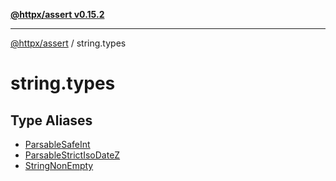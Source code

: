 [**@httpx/assert v0.15.2**](../README.md)

***

[@httpx/assert](../README.md) / string.types

# string.types

## Type Aliases

- [ParsableSafeInt](type-aliases/ParsableSafeInt.md)
- [ParsableStrictIsoDateZ](type-aliases/ParsableStrictIsoDateZ.md)
- [StringNonEmpty](type-aliases/StringNonEmpty.md)
